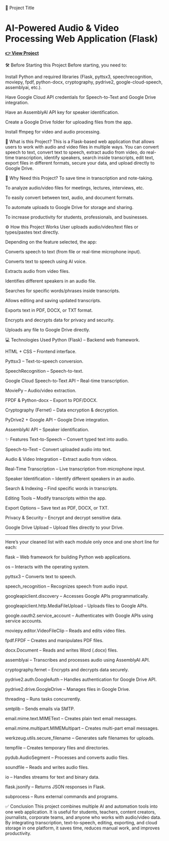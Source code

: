 📌 Project Title
# AI-Powered Audio & Video Processing Web Application (Flask)  
**[👉 View Project](https://drive.google.com/file/d/1iyEcVi5eIUq99YJ-uY1R1-Cvrk388K6g/view?usp=sharing)**

🛠 Before Starting this Project
Before starting, you need to:

Install Python and required libraries (Flask, pyttsx3, speechrecognition, moviepy, fpdf, python-docx, cryptography, pydrive2, google-cloud-speech, assemblyai, etc.).

Have Google Cloud API credentials for Speech-to-Text and Google Drive integration.

Have an AssemblyAI API key for speaker identification.

Create a Google Drive folder for uploading files from the app.

Install ffmpeg for video and audio processing.

📝 What is this Project?
This is a Flask-based web application that allows users to work with audio and video files in multiple ways. You can convert speech to text, convert text to speech, extract audio from video, do real-time transcription, identify speakers, search inside transcripts, edit text, export files in different formats, secure your data, and upload directly to Google Drive.

🎯 Why Need this Project?
To save time in transcription and note-taking.

To analyze audio/video files for meetings, lectures, interviews, etc.

To easily convert between text, audio, and document formats.

To automate uploads to Google Drive for storage and sharing.

To increase productivity for students, professionals, and businesses.
  
  ⚙ How this Project Works
User uploads audio/video/text files or types/pastes text directly.

Depending on the feature selected, the app:

Converts speech to text (from file or real-time microphone input).

Converts text to speech using AI voice.

Extracts audio from video files.

Identifies different speakers in an audio file.

Searches for specific words/phrases inside transcripts.

Allows editing and saving updated transcripts.

Exports text in PDF, DOCX, or TXT format.

Encrypts and decrypts data for privacy and security.

Uploads any file to Google Drive directly.

💻 Technologies Used
Python (Flask) – Backend web framework.

HTML + CSS – Frontend interface.

Pyttsx3 – Text-to-speech conversion.

SpeechRecognition – Speech-to-text.

Google Cloud Speech-to-Text API – Real-time transcription.

MoviePy – Audio/video extraction.

FPDF & Python-docx – Export to PDF/DOCX.

Cryptography (Fernet) – Data encryption & decryption.

PyDrive2 + Google API – Google Drive integration.

AssemblyAI API – Speaker identification.

✨ Features
Text-to-Speech – Convert typed text into audio.

Speech-to-Text – Convert uploaded audio into text.

Audio & Video Integration – Extract audio from videos.

Real-Time Transcription – Live transcription from microphone input.

Speaker Identification – Identify different speakers in an audio.

Search & Indexing – Find specific words in transcripts.

Editing Tools – Modify transcripts within the app.

Export Options – Save text as PDF, DOCX, or TXT.

Privacy & Security – Encrypt and decrypt sensitive data.

Google Drive Upload – Upload files directly to your Drive.


***
Here’s your cleaned list with each module only once and one short line for each:

flask – Web framework for building Python web applications.

os – Interacts with the operating system.

pyttsx3 – Converts text to speech.

speech_recognition – Recognizes speech from audio input.

googleapiclient.discovery – Accesses Google APIs programmatically.

googleapiclient.http.MediaFileUpload – Uploads files to Google APIs.

google.oauth2.service_account – Authenticates with Google APIs using service accounts.

moviepy.editor.VideoFileClip – Reads and edits video files.

fpdf.FPDF – Creates and manipulates PDF files.

docx.Document – Reads and writes Word (.docx) files.

assemblyai – Transcribes and processes audio using AssemblyAI API.

cryptography.fernet – Encrypts and decrypts data securely.

pydrive2.auth.GoogleAuth – Handles authentication for Google Drive API.

pydrive2.drive.GoogleDrive – Manages files in Google Drive.

threading – Runs tasks concurrently.

smtplib – Sends emails via SMTP.

email.mime.text.MIMEText – Creates plain text email messages.

email.mime.multipart.MIMEMultipart – Creates multi-part email messages.

werkzeug.utils.secure_filename – Generates safe filenames for uploads.

tempfile – Creates temporary files and directories.

pydub.AudioSegment – Processes and converts audio files.

soundfile – Reads and writes audio files.

io – Handles streams for text and binary data.

flask.jsonify – Returns JSON responses in Flask.

subprocess – Runs external commands and programs.


✅ Conclusion
This project combines multiple AI and automation tools into one web application. It is useful for students, teachers, content creators, journalists, corporate teams, and anyone who works with audio/video data. By integrating transcription, text-to-speech, editing, exporting, and cloud storage in one platform, it saves time, reduces manual work, and improves productivity.

